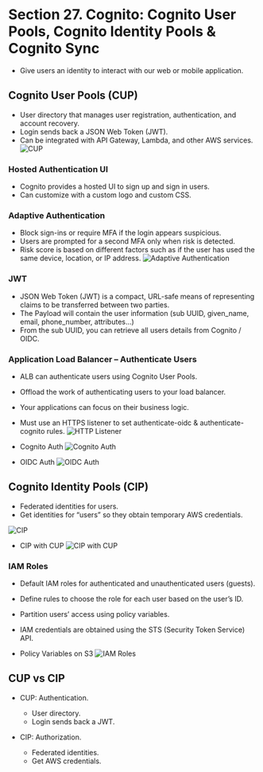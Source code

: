 # Section 27. Cognito: Cognito User Pools, Cognito Identity Pools & Cognito Sync

- Give users an identity to interact with our web or mobile application.

## Cognito User Pools (CUP)

- User directory that manages user registration, authentication, and account recovery.
- Login sends back a JSON Web Token (JWT).
- Can be integrated with API Gateway, Lambda, and other AWS services.
  ![CUP](./images/cup.png)

### Hosted Authentication UI

- Cognito provides a hosted UI to sign up and sign in users.
- Can customize with a custom logo and custom CSS.

### Adaptive Authentication

- Block sign-ins or require MFA if the login appears suspicious.
- Users are prompted for a second MFA only when risk is detected.
- Risk score is based on different factors such as if the user has used the same device, location, or IP address.
  ![Adaptive Authentication](./images/adaptive-authentication.png)

### JWT

- JSON Web Token (JWT) is a compact, URL-safe means of representing claims to be transferred between two parties.
- The Payload will contain the user information (sub UUID, given_name, email, phone_number, attributes...)
- From the sub UUID, you can retrieve all users details from Cognito / OIDC.

### Application Load Balancer – Authenticate Users

- ALB can authenticate users using Cognito User Pools.
- Offload the work of authenticating users to your load balancer.
- Your applications can focus on their business logic.

- Must use an HTTPS listener to set authenticate-oidc & authenticate-cognito rules.
  ![HTTP Listener](./images/http-listener.png)

- Cognito Auth
  ![Cognito Auth](./images/cognito-auth.png)

- OIDC Auth
  ![OIDC Auth](./images/oidc-auth.png)

## Cognito Identity Pools (CIP)

- Federated identities for users.
- Get identities for “users” so they obtain temporary AWS credentials.

![CIP](./images/cip.png)

- CIP with CUP
  ![CIP with CUP](./images/cip-cup.png)

### IAM Roles

- Default IAM roles for authenticated and unauthenticated users (guests).
- Define rules to choose the role for each user based on the user’s ID.
- Partition users’ access using policy variables.
- IAM credentials are obtained using the STS (Security Token Service) API.

- Policy Variables on S3
  ![IAM Roles](./images/iam-roles.png)

## CUP vs CIP

- CUP: Authentication.

  - User directory.
  - Login sends back a JWT.

- CIP: Authorization.
  - Federated identities.
  - Get AWS credentials.
